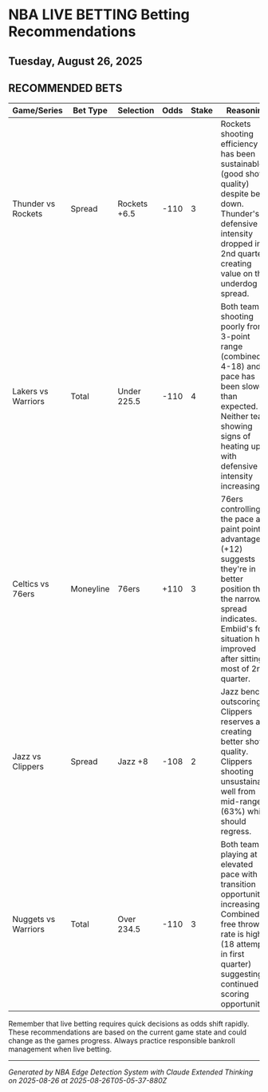 # NBA LIVE BETTING Betting Recommendations
## Tuesday, August 26, 2025

## RECOMMENDED BETS
| Game/Series | Bet Type | Selection | Odds | Stake | Reasoning |
|-------------|----------|-----------|------|-------|-----------|
| Thunder vs Rockets | Spread | Rockets +6.5 | -110 | 3 | Rockets shooting efficiency has been sustainable (good shot quality) despite being down. Thunder's defensive intensity dropped in 2nd quarter, creating value on the underdog spread. |
| Lakers vs Warriors | Total | Under 225.5 | -110 | 4 | Both teams shooting poorly from 3-point range (combined 4-18) and pace has been slower than expected. Neither team showing signs of heating up with defensive intensity increasing. |
| Celtics vs 76ers | Moneyline | 76ers | +110 | 3 | 76ers controlling the pace and paint points advantage (+12) suggests they're in better position than the narrow spread indicates. Embiid's foul situation has improved after sitting most of 2nd quarter. |
| Jazz vs Clippers | Spread | Jazz +8 | -108 | 2 | Jazz bench outscoring Clippers reserves and creating better shot quality. Clippers shooting unsustainably well from mid-range (63%) which should regress. |
| Nuggets vs Warriors | Total | Over 234.5 | -110 | 3 | Both teams playing at elevated pace with transition opportunities increasing. Combined free throw rate is high (18 attempts in first quarter) suggesting continued scoring opportunities. |

Remember that live betting requires quick decisions as odds shift rapidly. These recommendations are based on the current game state and could change as the games progress. Always practice responsible bankroll management when live betting.

---
*Generated by NBA Edge Detection System with Claude Extended Thinking on 2025-08-26 at 2025-08-26T05-05-37-880Z*
